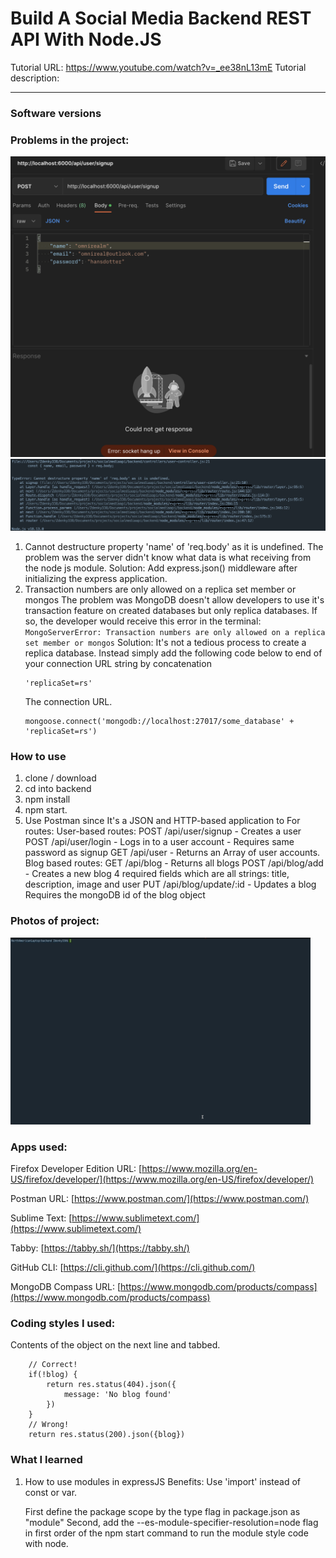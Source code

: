 # Build A Social Media Backend REST API With Node.JS
Tutorial URL: https://www.youtube.com/watch?v=_ee38nL13mE
Tutorial description:

___________

### Software versions

### Problems in the project:
![](backend/images/postmanerror.png)
![](backend/images/withoutexpressmiddleware.png)
1. Cannot destructure property 'name' of 'req.body' as it is undefined.
	The problem was the server didn't know what data is what receiving from the node js module. Solution: Add express.json() middleware after initializing the express application.
2. Transaction numbers are only allowed on a replica set member or mongos
	The problem was MongoDB doesn't allow developers to use it's transaction feature on created databases but only replica databases. If so, the developer would receive this error in the terminal: 
		```
		MongoServerError: Transaction numbers are only allowed on a replica set member or mongos
		```
	Solution: It's not a tedious process to create a replica database. Instead simply add the following code below to end of your connection URL string by concatenation
	```
	'replicaSet=rs'
	```
	The connection URL.
	```
	mongoose.connect('mongodb://localhost:27017/some_database' + 'replicaSet=rs')
	```

### How to use
1. clone / download
2. cd into backend
3. npm install 
4. npm start.
5. Use Postman since It's a JSON and HTTP-based application to 
	For routes:
		User-based routes:
			POST /api/user/signup
				- Creates a user
			POST /api/user/login
				- Logs in to a user account
				- Requires same password as signup
			GET /api/user
			 	- Returns an Array of user accounts.
		Blog based routes:
			GET /api/blog
				- Returns all blogs
			POST /api/blog/add
				- Creates a new blog
				4 required fields which are all strings:
					title,
					description,
					image and user
			PUT /api/blog/update/:id
				- Updates a blog
				Requires the mongoDB id of the blog object



### Photos of project:
![NPM start & Postman](backend/images/npmstartpostman.gif)

### Apps used:

Firefox Developer Edition URL: [https://www.mozilla.org/en-US/firefox/developer/](https://www.mozilla.org/en-US/firefox/developer/)

Postman URL: [https://www.postman.com/](https://www.postman.com/) 

Sublime Text: [https://www.sublimetext.com/](https://www.sublimetext.com/) 

Tabby: [https://tabby.sh/](https://tabby.sh/) 

GitHub CLI: [https://cli.github.com/](https://cli.github.com/) 

MongoDB Compass URL: [https://www.mongodb.com/products/compass](https://www.mongodb.com/products/compass)

### Coding styles I used:
Contents of the object on the next line and tabbed.
```
	// Correct!
	if(!blog) {
		return res.status(404).json({ 
			message: 'No blog found'
		})
	}
	// Wrong!
	return res.status(200).json({blog})
```

### What I learned
1. How to use modules in expressJS
Benefits:
 Use 'import' instead of const or var.

	First define the package scope by the type flag in package.json as "module"
	Second, add the --es-module-specifier-resolution=node flag in first order of the npm start command to run the module style code with node.
